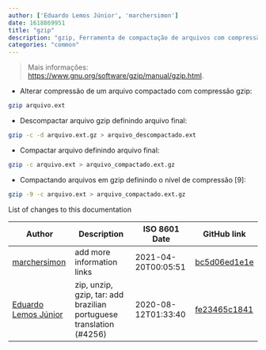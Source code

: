 ```yaml
---
author: ['Eduardo Lemos Júnior', 'marchersimon']
date: 1618869951
title: "gzip"
description: "gzip, Ferramenta de compactação de arquivos com compressão gzip."
categories: "common"
---
```

> Mais informações: <https://www.gnu.org/software/gzip/manual/gzip.html>.

- Alterar compressão de um arquivo compactado com compressão gzip:

```bash
gzip arquivo.ext
```

- Descompactar arquivo gzip definindo arquivo final:

```bash
gzip -c -d arquivo.ext.gz > arquivo_descompactado.ext
```

- Compactar arquivo definindo arquivo final:

```bash
gzip -c arquivo.ext > arquivo_compactado.ext.gz
```

- Compactando arquivos em gzip definindo o nível de compressão [9]:

```bash
gzip -9 -c arquivo.ext > arquivo_compactado.ext.gz
```
List of changes to this documentation


Author | Description | ISO 8601 Date | GitHub link
------|-----|-----|-----
[marchersimon](mailto:marchersimon@zohomail.eu) | add more information links | 2021-04-20T00:05:51 | [bc5d06ed1e1e](https://github.com/tldr-pages/tldr/commit/bc5d06ed1e1e112cfb368a38ae5918ef124cdc22)
[Eduardo Lemos Júnior](mailto:elemosjr@gmail.com) | zip, unzip, gzip, tar: add brazilian portuguese translation (#4256) | 2020-08-12T01:33:40 | [fe23465c1841](https://github.com/tldr-pages/tldr/commit/fe23465c1841fae17b27eefa0c39a429236153cf)

